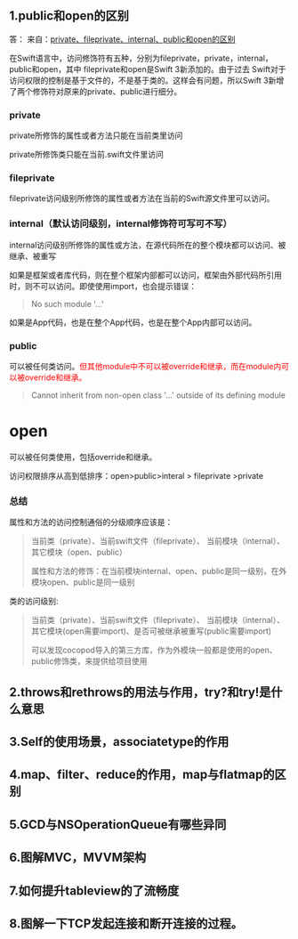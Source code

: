 ## 1.public和open的区别
答：
来自：[private、fileprivate、internal、public和open的区别](https://www.jianshu.com/p/2e320f27afda)

在Swift语言中，访问修饰符有五种，分别为fileprivate，private，internal，public和open，其中 fileprivate和open是Swift 3新添加的。由于过去 Swift对于访问权限的控制是基于文件的，不是基于类的。这样会有问题，所以Swift 3新增了两个修饰符对原来的private、public进行细分。

### private

 private所修饰的属性或者方法只能在当前类里访问

 private所修饰类只能在当前.swift文件里访问



### fileprivate 

fileprivate访问级别所修饰的属性或者方法在当前的Swift源文件里可以访问。

###  internal（默认访问级别，internal修饰符可写可不写）

internal访问级别所修饰的属性或方法，在源代码所在的整个模块都可以访问、被继承、被重写

如果是框架或者库代码，则在整个框架内部都可以访问，框架由外部代码所引用时，则不可以访问。即使使用import，也会提示错误：

> No such module '...'

如果是App代码，也是在整个App代码，也是在整个App内部可以访问。

### public

可以被任何类访问。<font color=#FF0000>但其他module中不可以被override和继承，而在module内可以被override和继承。</font>

> Cannot inherit from non-open class '...' outside of its defining module

# open

可以被任何类使用，包括override和继承。

访问权限排序从高到低排序：open>public>interal > fileprivate >private

### 总结

属性和方法的访问控制通俗的分级顺序应该是：

> 当前类（private）、当前swift文件（fileprivate）、 当前模块（internal）、其它模块（open、public）
>
> 属性和方法的修饰：在当前模块internal、open、public是同一级别，在外模块open、public是同一级别

类的访问级别:

> 当前类（private）、当前swift文件（fileprivate）、 当前模块（internal）、其它模块(open需要import)、是否可被继承被重写(public需要import)
>
> 可以发现cocopod导入的第三方库，作为外模块一般都是使用的open、public修饰类，来提供给项目使用





## 2.throws和rethrows的用法与作用，try?和try!是什么意思


## 3.Self的使用场景，associatetype的作用

## 4.map、filter、reduce的作用，map与flatmap的区别


## 5.GCD与NSOperationQueue有哪些异同


## 6.图解MVC，MVVM架构


## 7.如何提升tableview的了流畅度


## 8.图解一下TCP发起连接和断开连接的过程。